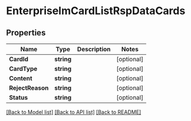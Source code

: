 # EnterpriseImCardListRspDataCards

## Properties

Name | Type | Description | Notes
------------ | ------------- | ------------- | -------------
**CardId** | **string** |  | [optional] 
**CardType** | **string** |  | [optional] 
**Content** | **string** |  | [optional] 
**RejectReason** | **string** |  | [optional] 
**Status** | **string** |  | [optional] 

[[Back to Model list]](../README.md#documentation-for-models) [[Back to API list]](../README.md#documentation-for-api-endpoints) [[Back to README]](../README.md)


